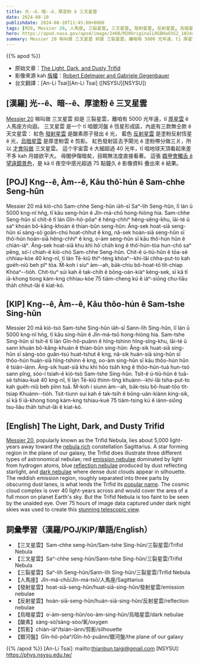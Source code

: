 ```yaml
---
title: 光--ê、暗--ê、厚塗粉 ê 三叉星雲
date: 2024-08-10
publishdate: 2024-08-10T11:45:00+0800
tags: [M20, Messier 20, 人馬座, 三裂星雲, 三叉星雲, 發射星雲, 反射星雲, 烏暗星雲, 剪影, 銀河盤]
hero: https://apod.nasa.gov/apod/image/2408/M20OriginalLRGBHaO3S2_1024x735.jpg
summary: Messier 20 嘛叫做 三叉星雲 抑是 三裂星雲，離咱有 5000 光年遠，tī 厚星雲 ê 人馬座方向遐。
---
```


{{% apod %}}

- 原始文章：[The Light, Dark, and Dusty Trifid](https://apod.nasa.gov/apod/ap240810.html)
- 影像來源 kah [版權][copyright]：[Robert Edelmaier and Gabriele Gegenbauer](https://www.astropicture.at/)
- 台文翻譯：[An-Li Tsai][An-Li Tsai] ([NSYSU][NSYSU])

## [漢羅] 光--ê、暗--ê、厚塗粉 ê 三叉星雲
[Messier 20][Messier 20] 嘛叫做 三叉星雲 抑是 三裂星雲，離咱有 5000 光年遠，tī [厚星雲][nebula rich] ê 人馬座方向遐。
三叉星雲 是一个 tī 咱銀河盤 ê 恆星形成區，內底有三款無仝款 ê 天文星雲：
紅色 [發射星雲][emission nebulae] 是酸素原子發出 ê 光， 藍色 [反射星雲][reflection nebulae] 是塗粉反射恆星 ê 光，[烏暗星雲][dark nebulae] 是厚塗粉雲 ê 剪影。
紅色發射區去予閘光 ê 塗粉帶分做三爿，所以 [才會叫做][popular name] 三叉星雲。
這个宇宙雲 ê 大細超過 40 光年，tī 咱地球天頂看起來差不多 kah 月娘欲平大。
毋閣伊傷暗矣，目睭無法度直接看著。
這張 [媠甲會觸舌 ê 望遠鏡景色][stunning telescopic view]，是 kā tī 夜空中感光超過 75 點鐘久 ê 影像資料 疊出來 ê 結果。

## [POJ] Kng--ê, Àm--ê, Kāu thô͘-hún ê Sam-chhe Seng-hûn
Messier 20 mā kiò-chò Sam-chhe Seng-hûn ia̍h-sī Saⁿ-li̍h Seng-hûn, lī lán ū 5000 kng-nî hn̄g, tī kāu seng-hûn ê Jîn-má-chō hong-hiòng hia.
Sam-chhe Seng-hûn sī chi̍t-ê tī lán Gîn-hô-pôaⁿ ê hêng-chhiⁿ hêng-sêng-khu, lāi-té ū saⁿ khoán bô-kâng-khoán ê thian-bûn seng-hûn:
Âng-sek hoat-siā seng-hûn sī sàng-sò͘ goân-chú hoat-chhut ê kng, nâ-sek hoán-siā seng-hûn sī thô͘-hún hoán-siā hêng-chhiⁿ ê kng, o͘-àm seng-hûn sī kāu thô͘-hún hûn ê chián-iáⁿ.
Âng-sek hoat-siā khu khì hō͘ cha̍h kng ê thô͘-hún-tòa hun-chò saⁿ pêng, só͘-í chiah-ē kiò-chò Sam-chhe Seng-hûn.
Chit-ê ú-tiū-hûn ê tōa-sè chhiau-kòe 40 kng-nî, tī lán Tē-kiû thiⁿ-téng khòaⁿ--khí-lâi chha-put-to kah goe̍h-niû beh pîⁿ tōa.
M̄-koh i siuⁿ àm--ah, ba̍k-chiu bô-hoat-tō͘ ti̍t-chiap Khòaⁿ--tio̍h.
Chit-tiuⁿ súi kah ē tak-chi̍h ê bōng-oán-kiàⁿ kéng-sek, sī kā tī iā-khong tiong kám-kng chhiau-kòe 75 tiám-cheng kú ê iáⁿ-siōng chu-liāu tha̍h chhut-lâi ê kiat-kó.

## [KIP] Kng--ê, Àm--ê, Kāu thôo-hún ê Sam-tshe Sing-hûn
Messier 20 mā kiò-tsò Sam-tshe Sing-hûn ia̍h-sī Sann-li̍h Sing-hûn, lī lán ū 5000 kng-nî hn̄g, tī kāu sing-hûn ê Jîn-má-tsō hong-hiòng hia.
Sam-tshe Sing-hûn sī tsi̍t-ê tī lán Gîn-hô-puânn ê hîng-tshinn hîng-sîng-khu, lāi-té ū sann khuán bô-kâng-khuán ê thian-bûn sing-hûn:
Âng-sik huat-siā sing-hûn sī sàng-sòo guân-tsú huat-tshut ê kng, nâ-sik huán-siā sing-hûn sī thôo-hún huán-siā hîng-tshinn ê kng, oo-àm sing-hûn sī kāu thôo-hún hûn ê tsián-iánn.
Âng-sik huat-siā khu khì hōo tsa̍h kng ê thôo-hún-tuà hun-tsò sann pîng, sóo-í tsiah-ē kiò-tsò Sam-tshe Sing-hûn.
Tsit-ê ú-tiū-hûn ê tuā-sè tshiau-kuè 40 kng-nî, tī lán Tē-kiû thinn-tíng khuànn--khí-lâi tsha-put-to kah gue̍h-niû beh pînn tuā.
M̄-koh i siunn àm--ah, ba̍k-tsiu bô-huat-tōo ti̍t-tsiap Khuànn--tio̍h.
Tsit-tiunn suí kah ē tak-tsi̍h ê bōng-uán-kiànn kíng-sik, sī kā tī iā-khong tiong kám-kng tshiau-kuè 75 tiám-tsing kú ê iánn-siōng tsu-liāu tha̍h tshut-lâi ê kiat-kó.

## [English] The Light, Dark, and Dusty Trifid
[Messier 20][Messier 20], popularly known as the Trifid Nebula, lies about 5,000 light-years away toward the [nebula rich][nebula rich] constellation Sagittarius.
A star forming region in the plane of our galaxy, the Trifid does illustrate three different types of astronomical nebulae; red [emission nebulae][emission nebulae] dominated by light from hydrogen atoms, blue [reflection nebulae][reflection nebulae] produced by dust reflecting starlight, and [dark nebulae][dark nebulae] where dense dust clouds appear in silhouette.
The reddish emission region, roughly separated into three parts by obscuring dust lanes, is what lends the Trifid its [popular name][popular name].
The cosmic cloud complex is over 40 light-years across and would cover the area of a full moon on planet Earth's sky.
But the Trifid Nebula is too faint to be seen by the unaided eye.
Over 75 hours of image data captured under dark night skies was used to create this [stunning telescopic view][stunning telescopic view].

## 詞彙學習（漢羅/POJ/KIP/華語/English）
- 【三叉星雲】Sam-chhe seng-hûn/Sam-tshe Sing-hûn/三裂星雲/Trifid Nebula
- 【三叉星雲】Saⁿ-chhe seng-hûn/Sann-tshe Sing-hûn/三裂星雲/Trifid Nebula
- 【三裂星雲】Saⁿ-lih Seng-hûn/Sann-lih Sing-hûn/三裂星雲/Trifid Nebula
- 【人馬座】Jîn-má-chō/Jîn-má-tsō/人馬座/Sagittarius
- 【發射星雲】hoat-siā-seng-hûn/huat-siā-sing-hûn/發射星雲/emission nebulae
- 【反射星雲】hoán-siā-seng-hûn/huán-siā-sing-hûn/反射星雲/reflection nebulae
- 【烏暗星雲】o͘-àm-seng-hûn/oo-àm-sing-hûn/烏暗星雲/dark nebulae
- 【酸素】sàng-sò͘/sàng-sòo/氧/oxygen
- 【剪影】chián-iáⁿ/tsián-iánn/剪影/silhouette
- 【銀河盤】Gîn-hô-pôaⁿ/Gîn-hô-puânn/銀河盤/the plane of our galaxy

{{% /apod %}}
[An-Li Tsai]: mailto:thianbun.taigi@gmail.com
[NSYSU]: https://phys.nsysu.edu.tw/

[copyright]: https://apod.nasa.gov/apod/fap/lib/about_apod.html#srapply
[License3]: https://creativecommons.org/licenses/by/3.0/
[License2]:https://creativecommons.org/licenses/by-nc-nd/2.0/

[Messier 20]:https://science.nasa.gov/mission/hubble/science/explore-the-night-sky/hubble-messier-catalog/messier-20/
[nebula rich]:https://apod.nasa.gov/apod/ap130712.html
[emission nebulae]:https://apod.nasa.gov/apod/ap080424.html
[reflection nebulae]:https://apod.nasa.gov/apod/ap090521.html
[dark nebulae]:https://apod.nasa.gov/apod/ap090522.html
[popular name]:http://en.wikipedia.org/wiki/Trifid_Nebula
[stunning telescopic view]:https://www.astropicture.at/skandinavien
